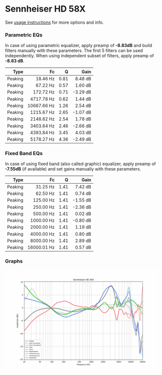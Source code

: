 # Sennheiser HD 58X
See [usage instructions](https://github.com/jaakkopasanen/AutoEq#usage) for more options and info.

### Parametric EQs
In case of using parametric equalizer, apply preamp of **-8.83dB** and build filters manually
with these parameters. The first 5 filters can be used independently.
When using independent subset of filters, apply preamp of **-8.83 dB**.

| Type    | Fc          |    Q | Gain     |
|--------:|------------:|-----:|---------:|
| Peaking | 18.46 Hz    | 0.81 | 8.48 dB  |
| Peaking | 67.22 Hz    | 0.57 | 1.60 dB  |
| Peaking | 172.72 Hz   | 0.71 | -3.29 dB |
| Peaking | 4717.78 Hz  | 0.62 | 1.44 dB  |
| Peaking | 10667.66 Hz | 1.26 | 2.54 dB  |
| Peaking | 1215.67 Hz  | 2.65 | -1.07 dB |
| Peaking | 2148.62 Hz  | 2.54 | 1.78 dB  |
| Peaking | 3403.64 Hz  | 2.46 | -2.66 dB |
| Peaking | 4393.84 Hz  | 3.45 | 4.03 dB  |
| Peaking | 5178.27 Hz  | 4.36 | -2.49 dB |

### Fixed Band EQs
In case of using fixed band (also called graphic) equalizer, apply preamp of **-7.55dB**
(if available) and set gains manually with these parameters.

| Type    | Fc          |    Q | Gain     |
|--------:|------------:|-----:|---------:|
| Peaking | 31.25 Hz    | 1.41 | 7.42 dB  |
| Peaking | 62.50 Hz    | 1.41 | 0.74 dB  |
| Peaking | 125.00 Hz   | 1.41 | -1.55 dB |
| Peaking | 250.00 Hz   | 1.41 | -2.36 dB |
| Peaking | 500.00 Hz   | 1.41 | 0.02 dB  |
| Peaking | 1000.00 Hz  | 1.41 | -0.80 dB |
| Peaking | 2000.00 Hz  | 1.41 | 1.19 dB  |
| Peaking | 4000.00 Hz  | 1.41 | 0.80 dB  |
| Peaking | 8000.00 Hz  | 1.41 | 2.89 dB  |
| Peaking | 16000.01 Hz | 1.41 | 0.57 dB  |

### Graphs
![](./Sennheiser%20HD%2058X.png)